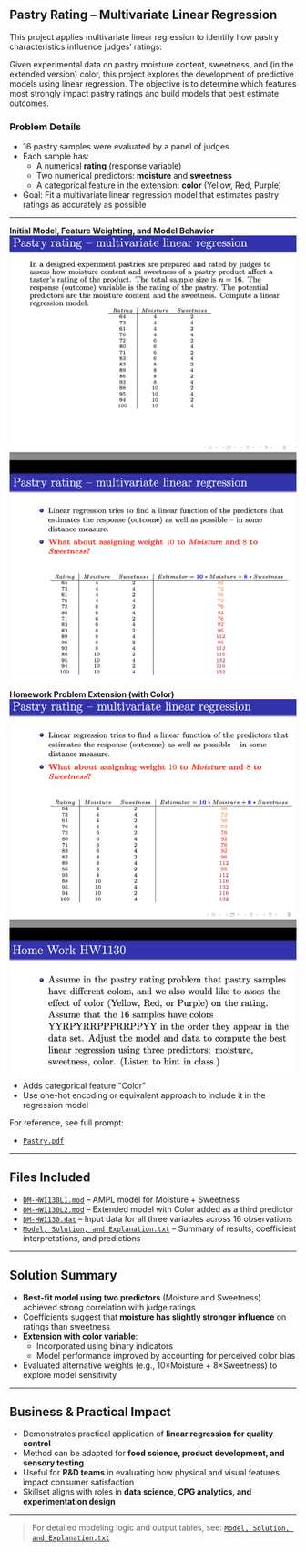## Pastry Rating – Multivariate Linear Regression

This project applies multivariate linear regression to identify how pastry characteristics influence judges’ ratings:

Given experimental data on pastry moisture content, sweetness, and (in the extended version) color, this project explores the development of predictive models using linear regression. The objective is to determine which features most strongly impact pastry ratings and build models that best estimate outcomes.

### Problem Details
- 16 pastry samples were evaluated by a panel of judges
- Each sample has:
  - A numerical **rating** (response variable)
  - Two numerical predictors: **moisture** and **sweetness**
  - A categorical feature in the extension: **color** (Yellow, Red, Purple)
- Goal: Fit a multivariate linear regression model that estimates pastry ratings as accurately as possible

---

**Initial Model, Feature Weighting, and Model Behavior**  
![Prompt P1](./Pastry%20P1.png)

**Homework Problem Extension (with Color)**  
![Prompt P2](./Pastry%20P2.png)
- Adds categorical feature "Color"  
- Use one-hot encoding or equivalent approach to include it in the regression model

For reference, see full prompt:
- [`Pastry.pdf`](./Pastry.pdf)

---

## Files Included
- [`DM-HW1130L1.mod`](./DM-HW1130L1.mod) – AMPL model for Moisture + Sweetness
- [`DM-HW1130L2.mod`](./DM-HW1130L2.mod) – Extended model with Color added as a third predictor
- [`DM-HW1130.dat`](./DM-HW1130.dat) – Input data for all three variables across 16 observations
- [`Model, Solution, and Explanation.txt`](./Model%2C%20Solution%2C%20and%20Explanation.txt) – Summary of results, coefficient interpretations, and predictions

---

## Solution Summary
- **Best-fit model using two predictors** (Moisture and Sweetness) achieved strong correlation with judge ratings  
- Coefficients suggest that **moisture has slightly stronger influence** on ratings than sweetness
- **Extension with color variable**:
  - Incorporated using binary indicators
  - Model performance improved by accounting for perceived color bias
- Evaluated alternative weights (e.g., 10×Moisture + 8×Sweetness) to explore model sensitivity

---

## Business & Practical Impact
- Demonstrates practical application of **linear regression for quality control**
- Method can be adapted for **food science, product development, and sensory testing**
- Useful for **R&D teams** in evaluating how physical and visual features impact consumer satisfaction
- Skillset aligns with roles in **data science, CPG analytics, and experimentation design**

---

> For detailed modeling logic and output tables, see: [`Model, Solution, and Explanation.txt`](./Model%2C%20Solution%2C%20and%20Explanation.txt)
